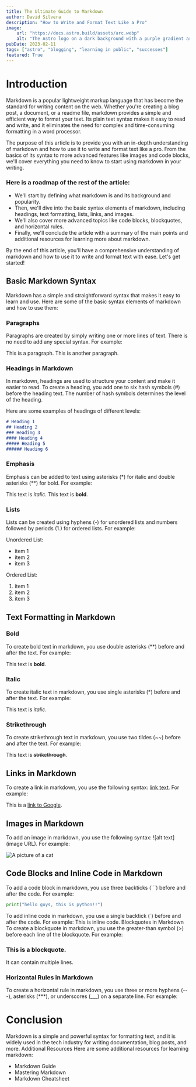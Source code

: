 ```yaml
---
title: The Ultimate Guide to Markdown
author: David Silvera
description: "How to Write and Format Text Like a Pro"
image:
    url: "https://docs.astro.build/assets/arc.webp"
    alt: "The Astro logo on a dark background with a purple gradient arc."
pubDate: 2023-02-11
tags: ["astro", "blogging", "learning in public", "successes"]
featured: True
---
```


# Introduction

Markdown is a popular lightweight markup language that has become the standard for writing content on the web. Whether you're creating a blog post, a document, or a readme file, markdown provides a simple and efficient way to format your text. Its plain text syntax makes it easy to read and write, and it eliminates the need for complex and time-consuming formatting in a word processor.

The purpose of this article is to provide you with an in-depth understanding of markdown and how to use it to write and format text like a pro. From the basics of its syntax to more advanced features like images and code blocks, we'll cover everything you need to know to start using markdown in your writing.

### Here is a roadmap of the rest of the article:

- We'll start by defining what markdown is and its background and popularity.
- Then, we'll dive into the basic syntax elements of markdown, including headings, text formatting, lists, links, and images.
- We'll also cover more advanced topics like code blocks, blockquotes, and horizontal rules.
- Finally, we'll conclude the article with a summary of the main points and additional resources for learning more about markdown.

By the end of this article, you'll have a comprehensive understanding of markdown and how to use it to write and format text with ease. Let's get started!

## Basic Markdown Syntax

Markdown has a simple and straightforward syntax that makes it easy to learn and use. Here are some of the basic syntax elements of markdown and how to use them:

### Paragraphs

Paragraphs are created by simply writing one or more lines of text. There is no need to add any special syntax. For example:

This is a paragraph.
This is another paragraph.

### Headings in Markdown

In markdown, headings are used to structure your content and make it easier to read. To create a heading, you add one to six hash symbols (#) before the heading text. The number of hash symbols determines the level of the heading.

Here are some examples of headings of different levels:

```markdown 
# Heading 1
## Heading 2
### Heading 3
#### Heading 4
##### Heading 5
###### Heading 6
```

### Emphasis

Emphasis can be added to text using asterisks (*) for italic and double asterisks (**) for bold. For example:

This text is *italic*.
This text is **bold**.

### Lists

Lists can be created using hyphens (-) for unordered lists and numbers followed by periods (1.) for ordered lists. For example:

Unordered List:
- item 1
- item 2
- item 3

Ordered List:
1. item 1
2. item 2
3. item 3

## Text Formatting in Markdown

### Bold

To create bold text in markdown, you use double asterisks (**) before and after the text. For example:

This text is **bold**.

### Italic

To create italic text in markdown, you use single asterisks (*) before and after the text. For example:

This text is *italic*.

### Strikethrough

To create strikethrough text in markdown, you use two tildes (~~) before and after the text. For example:

This text is ~~strikethrough~~.

## Links in Markdown

To create a link in markdown, you use the following syntax: [link text](URL). For example:

This is a [link to Google](https://www.google.com).

## Images in Markdown

To add an image in markdown, you use the following syntax: ![alt text](image URL). For example:

![A picture of a cat](https://www.example.com/cat.jpg)

## Code Blocks and Inline Code in Markdown

To add a code block in markdown, you use three backticks (```) before and after the code. For example:

```python
print("hello guys, this is python!!")
```

To add inline code in markdown, you use a single backtick (`) before and after the code. For example:
This is inline code.
Blockquotes in Markdown
To create a blockquote in markdown, you use the greater-than symbol (>) before each line of the blockquote. For example:

### This is a blockquote.
It can contain multiple lines.

### Horizontal Rules in Markdown
To create a horizontal rule in markdown, you use three or more hyphens (---), asterisks (***), or underscores (___) on a separate line. For example:

# Conclusion

Markdown is a simple and powerful syntax for formatting text, and it is widely used in the tech industry for writing documentation, blog posts, and more.
Additional Resources
Here are some additional resources for learning markdown:

* Markdown Guide
* Mastering Markdown
* Markdown Cheatsheet
